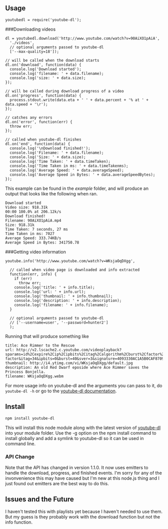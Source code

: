 Usage
------------------

    youtubedl = require('youtube-dl');

###Downloading videos

    dl = youtubedl.download('http://www.youtube.com/watch?v=90AiXO1pAiA',
      './videos',
      // optional arguments passed to youtube-dl
      ['--max-quality=18']);

    // will be called when the download starts
    dl.on('download', function(data) {
      console.log('Download started');
      console.log('filename: ' + data.filename);
      console.log('size: ' + data.size);
    });

    // will be called during download progress of a video
    dl.on('progress', function(data) {
      process.stdout.write(data.eta + ' ' + data.percent + '% at ' + data.speed + '\r');
    });

    // catches any errors
    dl.on('error', function(err) {
      throw err;
    });

    // called when youtube-dl finishes
    dl.on('end', function(data) {
      console.log('\nDownload finished!');
      console.log('Filename: ' + data.filename);
      console.log('Size: ' + data.size);
      console.log('Time Taken: ' + data.timeTaken);
      console.log('Time Taken in ms: ' + data.timeTakenms);
      console.log('Average Speed: ' + data.averageSpeed);
      console.log('Average Speed in Bytes: ' + data.averageSpeedBytes);
    });


This example can be found in the *example* folder, and will produce an output that looks like the following when ran.

    Download started
    Video size: 918.31k
    00:00 100.0% at 206.12k/s
    Download finished!
    Filename: 90AiXO1pAiA.mp4
    Size: 918.31k
    Time Taken: 7 seconds, 27 ms
    Time Taken in ms: 7027
    Average Speed: 333.74KB/s
    Average Speed in Bytes: 341750.78


###Getting video information

    youtube.info('http://www.youtube.com/watch?v=WKsjaOqDXgg',
      
      // called when video page is downloaded and info extracted
      function(err, info) {
        if (err)
          throw err;
        console.log('title: ' + info.title);
        console.log('url: ' + info.url);
        console.log('thumbnail: ' + info.thumbnail);
        console.log('description: ' + info.description);
        console.log('filename: ' + info.filename);
      }
      
      // optional arguments passed to youtube-dl
      // ['--username=user', '--password=hunter2']
      );

Running that will produce something like

    title: Ace Rimmer to the Rescue
    url: http://v2.lscache2.c.youtube.com/videoplayback?sparams=id%2Cexpire%2Cip%2Cipbits%2Citag%2Calgorithm%2Cburst%2Cfactor%2Coc%3AU0hPSFFQVF9FSkNOOV9JSlhJ&fexp=904410%2C907048%2C910100&algorithm=throttle-factor&itag=34&ipbits=0&burst=40&sver=3&signature=4093330AC1A5B0CAF8709A0416A4B593A75BB892.21F2F12C418003492D9877E1570DC7AEE6DBEEBA&expire=1303156800&key=yt1&ip=0.0.0.0&factor=1.25&id=58ab2368ea835e08
    thumbnail: http://i4.ytimg.com/vi/WKsjaOqDXgg/default.jpg
    description: An old Red Dwarf eposide where Ace Rimmer saves the Princess Bonjella.
    filename: WKsjaOqDXgg.webm


For more usage info on youtube-dl and the arguments you can pass to it, do `youtube-dl -h` or go to the [youtube-dl documentation][].


Install
------------

    npm install youtube-dl

This will install this node module along with the latest version of [youtube-dl][] into your module folder. Use the -g option on the npm install command to install globally and add a symlink to youtube-dl so it can be used in command line.


### API Change

Note that the API has changed in version 1.1.0. It now uses emitters to handle the download, progress, and finished events. I'm sorry for any of the invonvenience this may have caused but I'm new at this node.js thing and I just found out emitters are the best way to do this.


Issues and the Future
---------------------

I haven't tested this with playlists yet because I haven't needed to use them. But my guess is they probably work with the download function but not the info function.


[youtube-dl]: http://rg3.github.com/youtube-dl/
[youtube-dl documentation]: http://rg3.github.com/youtube-dl/documentation.html
